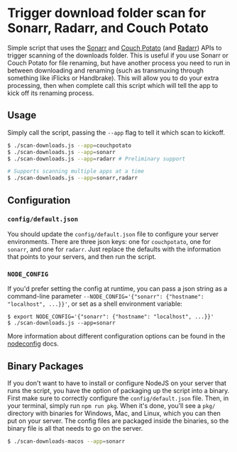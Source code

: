 # Trigger download folder scan for Sonarr, Radarr, and Couch Potato

Simple script that uses the [Sonarr](http://sonarr.tv) and [Couch Potato](https://couchpota.to)
(and [Radarr](http://radarr.video)) APIs to trigger scanning of the downloads folder. This is useful
if you use Sonarr or Couch Potato for file renaming, but have another process you need to run in
between downloading and renaming (such as transmuxing through something like iFlicks or Handbrake).
This will allow you to do your extra processing, then when complete call this script which will tell
the app to kick off its renaming process.

## Usage

Simply call the script, passing the `--app` flag to tell it which scan to kickoff.

```sh
$ ./scan-downloads.js --app=couchpotato
$ ./scan-downloads.js --app=sonarr
$ ./scan-downloads.js --app=radarr # Preliminary support

# Supports scanning multiple apps at a time
$ ./scan-downloads.js --app=sonarr,radarr
```

## Configuration

### `config/default.json`

You should update the `config/default.json` file to configure your server environments. There are
three json keys: one for `couchpotato`, one for `sonarr`, and one for `radarr`. Just replace the
defaults with the information that points to your servers, and then run the script.

### `NODE_CONFIG`

If you'd prefer setting the config at runtime, you can pass a json string as a command-line
parameter `--NODE_CONFIG='{"sonarr": {"hostname": "localhost", ...}}'`, or set as a shell environment
variable:

```
$ export NODE_CONFIG='{"sonarr": {"hostname": "localhost", ...}}'
$ ./scan-downloads.js --app=sonarr
```

More information about different configuration options can be found in the
[nodeconfig](https://github.com/lorenwest/node-config/wiki/Environment-Variables) docs.

## Binary Packages

If you don't want to have to install or configure NodeJS on your server that runs the script, you
have the option of packaging up the script into a binary. First make sure to correctly configure the
`config/default.json` file. Then, in your terminal, simply run `npm run pkg`. When it's done, you'll
see a `pkg/` directory with binaries for Windows, Mac, and Linux, which you can then put on your
server. The config files are packaged inside the binaries, so the binary file is all that needs to
go on the server.

```sh
$ ./scan-downloads-macos --app=sonarr
```
